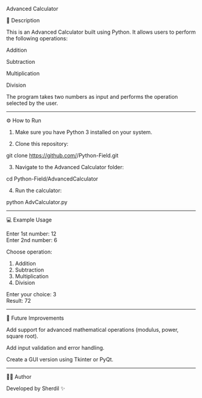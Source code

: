 Advanced Calculator

📌 Description

This is an Advanced Calculator built using Python.
It allows users to perform the following operations:

 Addition

Subtraction

Multiplication

Division


The program takes two numbers as input and performs the operation selected by the user.


---

⚙ How to Run

1. Make sure you have Python 3 installed on your system.


2. Clone this repository:

git clone https://github.com/<your-username>/Python-Field.git


3. Navigate to the Advanced Calculator folder:

cd Python-Field/AdvancedCalculator


4. Run the calculator:

python AdvCalculator.py




---

💻 Example Usage

Enter 1st number: 12  
Enter 2nd number: 6  

Choose operation:  
1. Addition  
2. Subtraction  
3. Multiplication  
4. Division  

Enter your choice: 3  
Result: 72


---

🚀 Future Improvements

Add support for advanced mathematical operations (modulus, power, square root).

Add input validation and error handling.

Create a GUI version using Tkinter or PyQt.



---

👨‍💻 Author

Developed by Sherdil ✨
